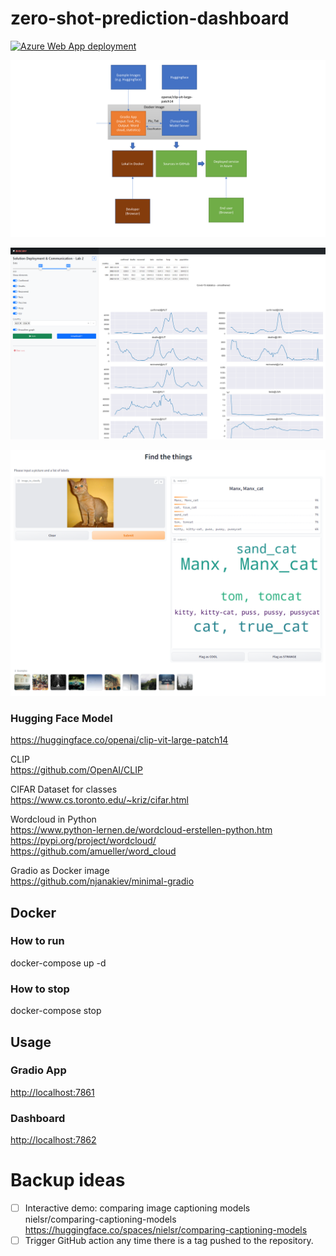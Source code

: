 # zero-shot-prediction-dashboard

[![Azure Web App deployment](https://github.com/iflow/zero-shot-prediction-dashboard/actions/workflows/azure-container-webapp-deployment.yml/badge.svg)](https://github.com/iflow/zero-shot-prediction-dashboard/actions/workflows/azure-container-webapp-deployment.yml)

![flowchart.png](docs%2Fflowchart.png)

![covid-dashboard.png](docs%2Fcovid-dashboard.png)

![gradio.png](docs%2Fgradio.png)

### Hugging Face Model
<https://huggingface.co/openai/clip-vit-large-patch14>

CLIP\
<https://github.com/OpenAI/CLIP>

CIFAR Dataset for classes\
<https://www.cs.toronto.edu/~kriz/cifar.html>

Wordcloud in Python\
<https://www.python-lernen.de/wordcloud-erstellen-python.htm>\
<https://pypi.org/project/wordcloud/>\
<https://github.com/amueller/word_cloud>

Gradio as Docker image\
<https://github.com/njanakiev/minimal-gradio>


## Docker
### How to run
docker-compose up -d 
### How to stop
docker-compose stop

## Usage
### Gradio App
<http://localhost:7861>
### Dashboard
<http://localhost:7862>

# Backup ideas
* [ ] Interactive demo: comparing image captioning models\
nielsr/comparing-captioning-models <https://huggingface.co/spaces/nielsr/comparing-captioning-models>
* [ ] Trigger GitHub action any time there is a tag pushed to the repository.
